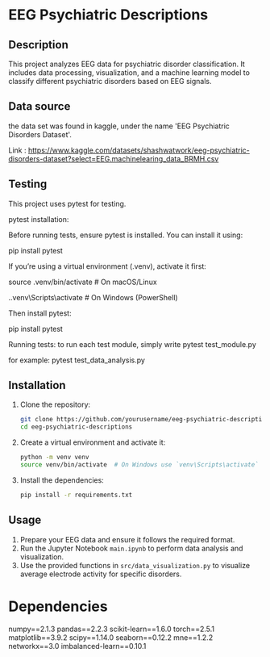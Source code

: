 # EEG Psychiatric Descriptions

## Description

This project analyzes EEG data for psychiatric disorder classification. It includes data processing, visualization, and a machine learning model to classify different psychiatric disorders based on EEG signals.


## Data source

the data set was found in kaggle, under the name 'EEG Psychiatric Disorders Dataset'.


Link : https://www.kaggle.com/datasets/shashwatwork/eeg-psychiatric-disorders-dataset?select=EEG.machinelearing_data_BRMH.csv

## Testing 

This project uses pytest for testing.

pytest installation: 

Before running tests, ensure pytest is installed. You can install it using:

pip install pytest

If you’re using a virtual environment (.venv), activate it first:

source .venv/bin/activate  # On macOS/Linux

.\.venv\Scripts\activate   # On Windows (PowerShell)

Then install pytest:

pip install pytest

Running tests: 
to run each test module, simply write pytest test_module.py

for example: pytest test_data_analysis.py

## Installation

1. Clone the repository:
    ```sh
    git clone https://github.com/yourusername/eeg-psychiatric-descriptions.git
    cd eeg-psychiatric-descriptions
    ```

2. Create a virtual environment and activate it:
    ```sh
    python -m venv venv
    source venv/bin/activate  # On Windows use `venv\Scripts\activate`
    ```

3. Install the dependencies:
    ```sh
    pip install -r requirements.txt
    ```

## Usage

1. Prepare your EEG data and ensure it follows the required format.
2. Run the Jupyter Notebook `main.ipynb` to perform data analysis and visualization.
3. Use the provided functions in `src/data_visualization.py` to visualize average electrode activity for specific disorders.


# Dependencies

numpy==2.1.3
pandas==2.2.3
scikit-learn==1.6.0
torch==2.5.1
matplotlib==3.9.2
scipy==1.14.0
seaborn==0.12.2
mne==1.2.2
networkx==3.0
imbalanced-learn==0.10.1

